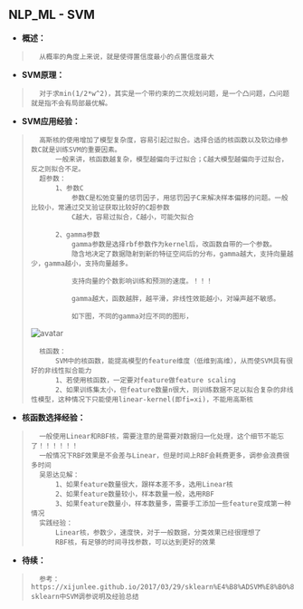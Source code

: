 ## NLP_ML - SVM
- **概述：**
>       从概率的角度上来说，就是使得置信度最小的点置信度最大
>
>
>

- **SVM原理：**
>       对于求min(1/2*w^2)，其实是一个带约束的二次规划问题，是一个凸问题，凸问题就是指不会有局部最优解。
>
>
>
>
>
>
>
>
>
>
>
>

- **SVM应用经验：**
>       高斯核的使用增加了模型复杂度，容易引起过拟合。选择合适的核函数以及软边缘参数C就是训练SVM的重要因素。
>           一般来讲，核函数越复杂，模型越偏向于过拟合；C越大模型越偏向于过拟合，反之则拟合不足。
>       超参数：
>           1、参数C
>               参数C是松弛变量的惩罚因子，用惩罚因子C来解决样本偏移的问题。一般比较小，常通过交叉验证获取比较好的C超参数
>               C越大，容易过拟合，C越小，可能欠拟合
>
>           2、gamma参数
>               gamma参数是选择rbf参数作为kernel后，改函数自带的一个参数。
>               隐含地决定了数据隐射到新的特征空间后的分布，gamma越大，支持向量越少，gamma越小，支持向量越多。
>
>               支持向量的个数影响训练和预测的速度。！！！
>
>               gamma越大，函数越胖，越平滑，非线性效能越小，对噪声越不敏感。
>
>               如下图，不同的gamma对应不同的图形，
> ![avatar](https://github.com/nwaiting/wolf-ai/blob/master/wolf_others/pic/nlp_math_svm_params_a.png)
>
>       核函数：
>           SVM中的核函数，能提高模型的feature维度（低维到高维），从而使SVM具有很好的非线性拟合能力
>           1、若使用核函数，一定要对feature做feature scaling
>           2、如果训练集太小，但feature数量n很大，则训练数据不足以拟合复杂的非线性模型，这种情况下只能使用linear-kernel(即fi=xi)，不能用高斯核
>
>

- **核函数选择经验：**
>       一般使用Linear和RBF核，需要注意的是需要对数据归一化处理，这个细节不能忘了！！！！！！
>       一般情况下RBF效果是不会差与Linear，但是时间上RBF会耗费更多，调参会浪费很多时间
>       吴恩达见解：
>           1、如果feature数量很大，跟样本差不多，选用Linear核
>           2、如果feature数量较小，样本数量一般，选用RBF
>           3、如果feature数量小，样本数量多，需要手工添加一些feature变成第一种情况
>       实践经验：
>           Linear核，参数少，速度快，对于一般数据，分类效果已经很理想了
>           RBF核，有足够的时间寻找参数，可以达到更好的效果
>
>
>

- **待续：**
>       参考：https://xijunlee.github.io/2017/03/29/sklearn%E4%B8%ADSVM%E8%B0%83%E5%8F%82%E8%AF%B4%E6%98%8E%E5%8F%8A%E7%BB%8F%E9%AA%8C%E6%80%BB%E7%BB%93/      sklearn中SVM调参说明及经验总结
>
>
>
>
>
>
>
>
>
>
>
>
>
>
>
>
>
>
